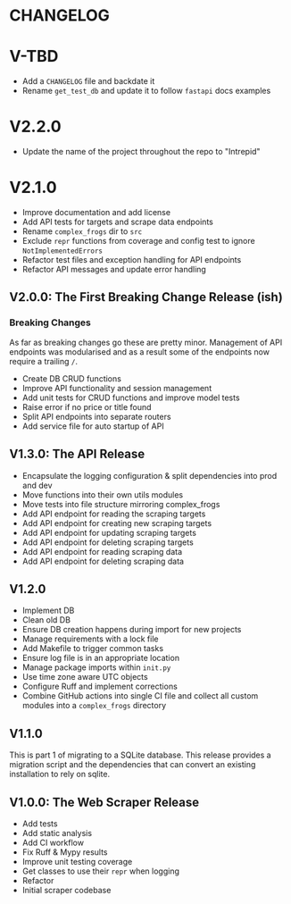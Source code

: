 # CHANGELOG

# V-TBD
- Add a `CHANGELOG` file and backdate it
- Rename `get_test_db` and update it to follow `fastapi` docs examples

# V2.2.0
- Update the name of the project throughout the repo to "Intrepid"

# V2.1.0
- Improve documentation and add license
- Add API tests for targets and scrape data endpoints
- Rename `complex_frogs` dir to `src`
- Exclude `repr` functions from coverage and config test to ignore `NotImplementedErrors`
- Refactor test files and exception handling for API endpoints
- Refactor API messages and update error handling

## V2.0.0: The First Breaking Change Release (ish)
### Breaking Changes
As far as breaking changes go these are pretty minor. Management of API endpoints was modularised and as a result some of the endpoints now require a trailing `/`.

- Create DB CRUD functions
- Improve API functionality and session management
- Add unit tests for CRUD functions and improve model tests
- Raise error if no price or title found
- Split API endpoints into separate routers
- Add service file for auto startup of API

## V1.3.0: The API Release
- Encapsulate the logging configuration & split dependencies into prod and dev
- Move functions into their own utils modules
- Move tests into file structure mirroring complex_frogs
- Add API endpoint for reading the scraping targets
- Add API endpoint for creating new scraping targets
- Add API endpoint for updating scraping targets
- Add API endpoint for deleting scraping targets
- Add API endpoint for reading scraping data
- Add API endpoint for deleting scraping data

## V1.2.0
- Implement DB
- Clean old DB
- Ensure DB creation happens during import for new projects
- Manage requirements with a lock file
- Add Makefile to trigger common tasks
- Ensure log file is in an appropriate location
- Manage package imports within `init.py`
- Use time zone aware UTC objects
- Configure Ruff and implement corrections
- Combine GitHub actions into single CI file and collect all custom modules into a `complex_frogs` directory

## V1.1.0
This is part 1 of migrating to a SQLite database. This release provides a migration script and the dependencies that can convert an existing installation to rely on sqlite.

## V1.0.0: The Web Scraper Release
- Add tests
- Add static analysis
- Add CI workflow
- Fix Ruff & Mypy results
- Improve unit testing coverage
- Get classes to use their `repr` when logging
- Refactor
- Initial scraper codebase
